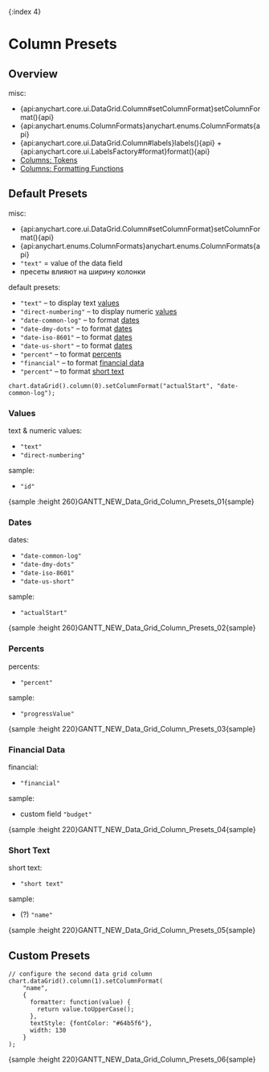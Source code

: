 {:index 4}
# Column Presets

## Overview

misc:

* {api:anychart.core.ui.DataGrid.Column#setColumnFormat}setColumnFormat(){api}
* {api:anychart.enums.ColumnFormats}anychart.enums.ColumnFormats{api}
* {api:anychart.core.ui.DataGrid.Column#labels}labels(){api} + {api:anychart.core.ui.LabelsFactory#format}format(){api}
* [Columns: Tokens](Columns#tokens)
* [Columns: Formatting Functions](Columns#formatting_functions)

## Default Presets

misc:

* {api:anychart.core.ui.DataGrid.Column#setColumnFormat}setColumnFormat(){api}
* {api:anychart.enums.ColumnFormats}anychart.enums.ColumnFormats{api}
* `"text"` = value of the data field
* пресеты влияют на ширину колонки

default presets:

* `"text"` – to display text [values](#values)
* `"direct-numbering"` – to display numeric [values](#values)
* `"date-common-log"` – to format [dates](#dates)
* `"date-dmy-dots"` – to format [dates](#dates)
* `"date-iso-8601"` – to format [dates](#dates)
* `"date-us-short"` – to format [dates](#dates)
* `"percent"` – to format [percents](#percents)
* `"financial"` – to format [financial data](#financial_data)
* `"percent"` – to format [short text](#short_text)


```
chart.dataGrid().column(0).setColumnFormat("actualStart", "date-common-log");
```

### Values

text & numeric values:

* `"text"`
* `"direct-numbering"`

sample:

* `"id"`


{sample :height 260}GANTT\_NEW\_Data\_Grid\_Column\_Presets\_01{sample}

### Dates

dates:

* `"date-common-log"`
* `"date-dmy-dots"`
* `"date-iso-8601"`
* `"date-us-short"`

sample:

* `"actualStart"`


{sample :height 260}GANTT\_NEW\_Data\_Grid\_Column\_Presets\_02{sample}

### Percents

percents:

* `"percent"`

sample:

* `"progressValue"`

{sample :height 220}GANTT\_NEW\_Data\_Grid\_Column\_Presets\_03{sample}

### Financial Data

financial:

* `"financial"`

sample:

* custom field `"budget"`


{sample :height 220}GANTT\_NEW\_Data\_Grid\_Column\_Presets\_04{sample}

### Short Text

short text:

* `"short text"`

sample:

* (?) `"name"`


{sample :height 220}GANTT\_NEW\_Data\_Grid\_Column\_Presets\_05{sample}

## Custom Presets

```
// configure the second data grid column
chart.dataGrid().column(1).setColumnFormat(
    "name",
    {
      formatter: function(value) {
        return value.toUpperCase();
      },
      textStyle: {fontColor: "#64b5f6"},
      width: 130
    }
);
```

{sample :height 220}GANTT\_NEW\_Data\_Grid\_Column\_Presets\_06{sample}
